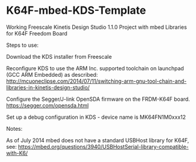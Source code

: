 K64F-mbed-KDS-Template
======================

Working Freescale Kinetis Design Studio 1.1.0 Project with mbed Libraries for K64F Freedom Board

Steps to use:

Download the KDS installer from Freescale

Reconfigure KDS to use the ARM Inc. supported toolchain on launchpad (GCC ARM Embedded) as described:
http://mcuoneclipse.com/2014/07/11/switching-arm-gnu-tool-chain-and-libraries-in-kinetis-design-studio/

Configure the Segger/J-link OpenSDA firmware on the FRDM-K64F board.
https://segger.com/opensda.html

Set up a debug configuration in KDS - device name is MK64FN1M0xxx12


Notes:

As of July 2014 mbed does not have a standard USBHost library for K64F, see:
https://mbed.org/questions/3940/USBHostSerial-library-compatible-with-K6/
